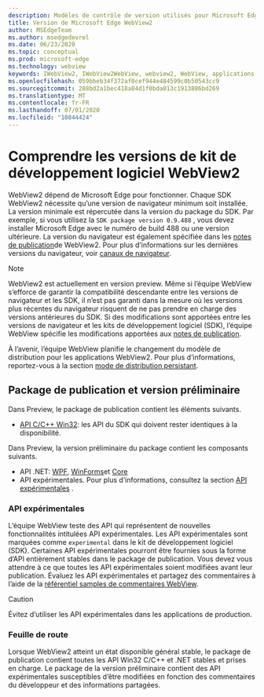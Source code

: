 ```yaml
---
description: Modèles de contrôle de version utilisés pour Microsoft Edge WebView2
title: Version de Microsoft Edge WebView2
author: MSEdgeTeam
ms.author: msedgedevrel
ms.date: 06/23/2020
ms.topic: conceptual
ms.prod: microsoft-edge
ms.technology: webview
keywords: IWebView2, IWebView2WebView, webview2, WebView, applications WPF, WPF, Edge, ICoreWebView2, ICoreWebView2Host, contrôle de navigateur, html Edge
ms.openlocfilehash: 059bbeb34f372af0cef944e484599c0b50543cc9
ms.sourcegitcommit: 288bd2a1bec418a84d1f0bda013c1913886bd269
ms.translationtype: MT
ms.contentlocale: fr-FR
ms.lasthandoff: 07/01/2020
ms.locfileid: "10844424"
---
```

# Comprendre les versions de kit de développement logiciel WebView2  

WebView2 dépend de Microsoft Edge pour fonctionner.  Chaque SDK WebView2 nécessite qu’une version de navigateur minimum soit installée.  La version minimale est répercutée dans la version du package du SDK.  Par exemple, si vous utilisez la `SDK package version 0.9.488` , vous devez installer Microsoft Edge avec le numéro de build 488 ou une version ultérieure.  La version du navigateur est également spécifiée dans les [notes de publication][Releasenotes]de WebView2.  Pour plus d’informations sur les dernières versions du navigateur, voir [canaux de navigateur][DeployedgeChannels].  

> [!NOTE]
> WebView2 est actuellement en version preview.  Même si l’équipe WebView s’efforce de garantir la compatibilité descendante entre les versions de navigateur et les SDK, il n’est pas garanti dans la mesure où les versions plus récentes du navigateur risquent de ne pas prendre en charge des versions antérieures du SDK.  Si des modifications sont apportées entre les versions de navigateur et les kits de développement logiciel (SDK), l’équipe WebView spécifie les modifications apportées aux [notes de publication][Releasenotes].  

À l’avenir, l’équipe WebView planifie le changement du modèle de distribution pour les applications WebView2.  Pour plus d’informations, reportez-vous à la section [mode de distribution persistant][DistributionEvergreenMode].  
 
## Package de publication et version préliminaire  

Dans Preview, le package de publication contient les éléments suivants.  

*   [API C/C++ Win32][ReferenceWin3209538]: les API du SDK qui doivent rester identiques à la disponibilité. 

Dans Preview, la version préliminaire du package contient les composants suivants.  

*   API .NET: [WPF][ReferenceWpf09515], [WinForms][ReferenceWinforms09515]et [Core][ReferenceDotnet09538]
*   API expérimentales.  Pour plus d’informations, consultez la section [API expérimentales](#experimental-apis) .  

### API expérimentales  

L’équipe WebView teste des API qui représentent de nouvelles fonctionnalités intitulées API expérimentales.  Les API expérimentales sont marquées comme `experimental` dans le kit de développement logiciel (SDK).  Certaines API expérimentales pourront être fournies sous la forme d’API entièrement stables dans le package de publication.  Vous devez vous attendre à ce que toutes les API expérimentales soient modifiées avant leur publication.  Évaluez les API expérimentales et partagez des commentaires à l’aide de la [référentiel samples de commentaires WebView][GithubMicrosoftedgeWebviewfeedback].   

> [!CAUTION]
> Évitez d’utiliser les API expérimentales dans les applications de production.  

### Feuille de route  

Lorsque WebView2 atteint un état disponible général stable, le package de publication contient toutes les API Win32 C/C++ et .NET stables et prises en charge.  Le package de la version préliminaire contient des API expérimentales susceptibles d’être modifiées en fonction des commentaires du développeur et des informations partagées.  

<!--links -->

[DistributionEvergreenMode]: ./distribution.md#evergreen-distribution-mode "Mode de distribution persistant: distribution d’applications à l’aide de WebView2 | Documents Microsoft"  
[ReferenceDotnet09538]: ../reference/dotnet/0-9-538-reference-webview2.md "Référence (WebView2) | Documents Microsoft"  
[ReferenceWinforms09515]: ../reference/winforms/0-9-515-reference-webview2.md "Référence (WebView2) | Documents Microsoft"  
[ReferenceWin3209538]: ../reference/win32/0-9-538-reference-webview2.md "Référence (WebView2) | Documents Microsoft"  
[ReferenceWpf09515]: ../reference/wpf/0-9-515-reference-webview2.md "Référence (WebView2) | Documents Microsoft"  
[Releasenotes]: ../releasenotes.md "Notes de publication pour WebView2 SDK | Documents Microsoft"  

[DeployedgeChannels]: /deployedge/microsoft-edge-channels "Vue d’ensemble des canaux Microsoft Edge | Documents Microsoft"  

[GithubMicrosoftedgeWebviewfeedback]: https://github.com/MicrosoftEdge/WebViewFeedback "Commentaires sur le WebView-MicrosoftEdge/WebViewFeedback | GitHub"  
